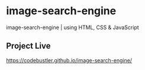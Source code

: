 # image-search-engine
image-search-engine | using HTML, CSS &amp; JavaScript

## Project Live
https://codebustler.github.io/image-search-engine/
